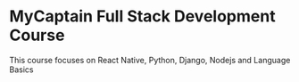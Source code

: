 ﻿# MyCaptain Full Stack Development Course
This course focuses on React Native, Python, Django, Nodejs and Language Basics
